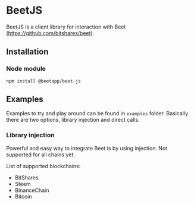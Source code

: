 # BeetJS

BeetJS is a client library for interaction with Beet (https://github.com/bitshares/beet).

## Installation

### Node module

    npm install @beetapp/beet-js

## Examples

Examples to try and play around can be found in `examples` folder. Basically there are two options, library injection and direct calls.

### Library injection

Powerful and easy way to integrate Beet is by using injection. Not supported for all chains yet.

List of supported blockchains:
 - BitShares
 - Steem
 - BinanceChain
 - Bitcoin
